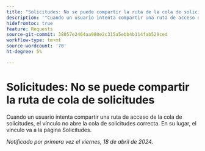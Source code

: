 ```yaml
---
title: "Solicitudes: No se puede compartir la ruta de la cola de solicitudes"
description: '"Cuando un usuario intenta compartir una ruta de acceso de la cola de solicitudes, el vínculo no abre la cola de solicitudes correcta. En su lugar, el vínculo va a la página Solicitudes".'
hidefromtoc: true
feature: Requests
source-git-commit: 38057e2464aa980e2c315a5ebb4b114fab529ced
workflow-type: tm+mt
source-wordcount: '70'
ht-degree: 5%

---
```



# Solicitudes: No se puede compartir la ruta de cola de solicitudes

Cuando un usuario intenta compartir una ruta de acceso de la cola de solicitudes, el vínculo no abre la cola de solicitudes correcta. En su lugar, el vínculo va a la página Solicitudes.

_Notificado por primera vez el viernes, 18 de abril de 2024._


